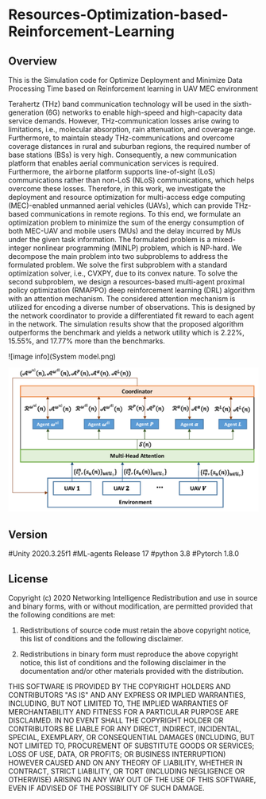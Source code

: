 # Resources-Optimization-based-Reinforcement-Learning

## Overview
This is the Simulation code for Optimize Deployment and Minimize Data Processing Time based on Reinforcement learning in UAV MEC environment

Terahertz (THz) band communication technology will be used in the sixth-generation (6G) networks to enable high-speed and high-capacity data service demands. However, THz-communication losses arise owing to limitations, i.e., molecular absorption, rain attenuation, and coverage range. Furthermore, to maintain steady THz-communications and overcome coverage distances in rural and suburban regions, the required number of base stations (BSs) is very high. Consequently, a new communication platform that enables aerial communication services is required. Furthermore, the airborne platform supports line-of-sight (LoS) communications rather than non-LoS (NLoS) communications, which helps overcome these losses. Therefore, in this work, we investigate the deployment and resource optimization for multi-access edge computing (MEC)-enabled unmanned aerial vehicles (UAVs), which can provide THz-based communications in remote regions. To this end, we formulate an optimization problem to minimize the sum of the energy consumption of both MEC-UAV and mobile users (MUs) and the delay incurred by MUs under the given task information. The formulated problem is a mixed-integer nonlinear programming (MINLP) problem, which is NP-hard. We decompose the main problem into two subproblems to address the formulated problem. We solve the first subproblem with a standard optimization solver, i.e., CVXPY, due to its convex nature. To solve the second subproblem, we design a resources-based multi-agent proximal policy optimization (RMAPPO) deep reinforcement learning (DRL) algorithm with an attention mechanism. The considered attention mechanism is utilized for encoding a diverse number of observations. This is designed by the network coordinator to provide a differentiated fit reward to each agent in the network. The simulation results show that the proposed algorithm outperforms the benchmark and yields a network utility which is $2.22\%$, $15.55\%$, and $17.77\%$ more than the benchmarks.

![image info](System model.png)

![image info](RMAPPO.png)

## Version
#Unity 2020.3.25f1
#ML-agents Release 17
#python 3.8
#Pytorch 1.8.0

## License
Copyright (c) 2020 Networking Intelligence
Redistribution and use in source and binary forms, with or without modification, are permitted provided that the following conditions are met:

1. Redistributions of source code must retain the above copyright notice, this list of conditions and the following disclaimer.

2. Redistributions in binary form must reproduce the above copyright notice, this list of conditions and the following disclaimer in the documentation and/or other materials provided with the distribution.

THIS SOFTWARE IS PROVIDED BY THE COPYRIGHT HOLDERS AND CONTRIBUTORS "AS IS" AND ANY EXPRESS OR IMPLIED WARRANTIES, INCLUDING, BUT NOT LIMITED TO, THE IMPLIED WARRANTIES OF MERCHANTABILITY AND FITNESS FOR A PARTICULAR PURPOSE ARE DISCLAIMED. IN NO EVENT SHALL THE COPYRIGHT HOLDER OR CONTRIBUTORS BE LIABLE FOR ANY DIRECT, INDIRECT, INCIDENTAL, SPECIAL, EXEMPLARY, OR CONSEQUENTIAL DAMAGES (INCLUDING, BUT NOT LIMITED TO, PROCUREMENT OF SUBSTITUTE GOODS OR SERVICES; LOSS OF USE, DATA, OR PROFITS; OR BUSINESS INTERRUPTION) HOWEVER CAUSED AND ON ANY THEORY OF LIABILITY, WHETHER IN CONTRACT, STRICT LIABILITY, OR TORT (INCLUDING NEGLIGENCE OR OTHERWISE) ARISING IN ANY WAY OUT OF THE USE OF THIS SOFTWARE, EVEN IF ADVISED OF THE POSSIBILITY OF SUCH DAMAGE.
